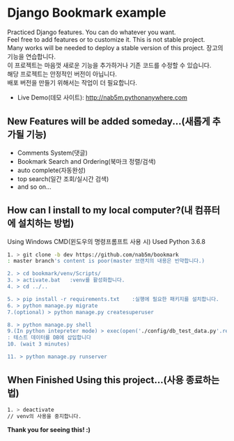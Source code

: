 # Django Bookmark example

Practiced Django features. You can do whatever you want.  
Feel free to add features or to customize it. This is not stable project.  
Many works will be needed to deploy a stable version of this project.
장고의 기능을 연습합니다.  
이 프로젝트는 마음껏 새로운 기능을 추가하거나 기존 코드를 수정할 수 있습니다.  
해당 프로젝트는 안정적인 버전이 아닙니다.  
배포 버전을 만들기 위해서는 작업이 더 필요합니다.

  - Live Demo(데모 사이트): http://nab5m.pythonanywhere.com

## New Features will be added someday...(새롭게 추가될 기능)

  - Comments System(댓글)
  - Bookmark Search and Ordering(북마크 정렬/검색)
  - auto complete(자동완성)
  - top search(일간 조회/실시간 검색)
  - and so on...

## How can I install to my local computer?(내 컴퓨터에 설치하는 방법)
Using Windows CMD(윈도우의 명령프롬프트 사용 시)
Used Python 3.6.8
```sh
1. > git clone -b dev https://github.com/nab5m/bookmark
: master branch's content is poor(master 브랜치의 내용은 빈약합니다.)

2. > cd bookmark/venv/Scripts/
3. > activate.bat   :venv를 활성화합니다.
4. > cd ../..

5. > pip install -r requirements.txt    :실행에 필요한 패키지를 설치합니다.
6. > python manage.py migrate
7.(optional) > python manage.py createsuperuser

8. > python manage.py shell
9.(In python intepreter mode) > exec(open('./config/db_test_data.py'.read())
: 테스트 데이터를 DB에 삽입합니다
10. (wait 3 minutes)

11. > python manage.py runserver
```

## When Finished Using this project...(사용 종료하는 법)
```sh
1. > deactivate
// venv의 사용을 중지합니다.
```

<b>Thank you for seeing this! :)</b>

